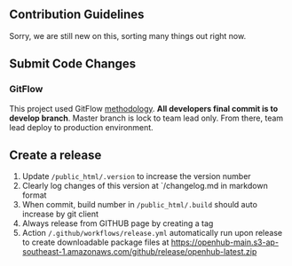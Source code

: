 ## Contribution Guidelines
Sorry, we are still new on this, sorting many things out right now. 

## Submit Code Changes
### GitFlow
This project used GitFlow [methodology](https://datasift.github.io/gitflow/IntroducingGitFlow.html). **All developers final commit is to develop branch**. Master branch is lock to team lead only. From there, team lead deploy to production environment.

## Create a release
1. Update `/public_html/.version` to increase the version number
2. Clearly log changes of this version at `/changelog.md in markdown format
3. When commit, build number in `/public_html/.build` should auto increase by git client
4. Always release from GITHUB page by creating a tag
5. Action `/.github/workflows/release.yml` automatically run upon release to create downloadable package files at https://openhub-main.s3-ap-southeast-1.amazonaws.com/github/release/openhub-latest.zip